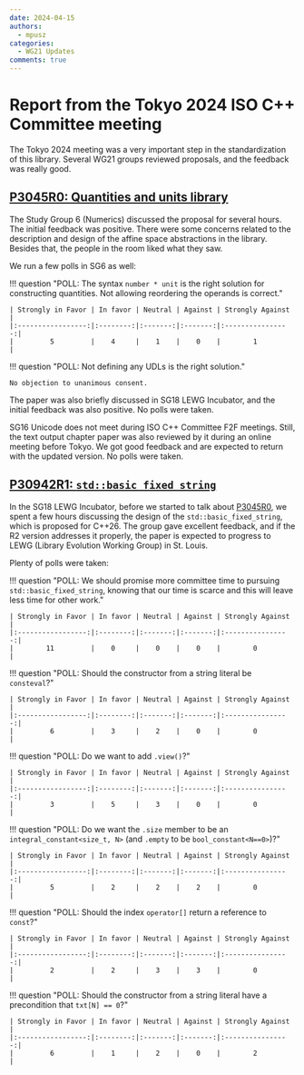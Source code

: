 ```yaml
---
date: 2024-04-15
authors:
  - mpusz
categories:
  - WG21 Updates
comments: true
---
```


# Report from the Tokyo 2024 ISO C++ Committee meeting

The Tokyo 2024 meeting was a very important step in the standardization of this
library. Several WG21 groups reviewed proposals, and the feedback was really
good.

<!-- more -->

## [P3045R0: Quantities and units library](https://wg21.link/p3045r0)

The Study Group 6 (Numerics) discussed the proposal for several hours. The
initial feedback was positive. There were some concerns related to the
description and design of the affine space abstractions in the library. Besides
that, the people in the room liked what they saw.

We run a few polls in SG6 as well:

<!-- markdownlint-disable-next-line MD013 -->
!!! question "POLL: The syntax `number * unit` is the right solution for constructing quantities. Not allowing reordering the operands is correct."

    | Strongly in Favor | In favor | Neutral | Against | Strongly Against |
    |:-----------------:|:--------:|:-------:|:-------:|:----------------:|
    |         5         |    4     |    1    |    0    |        1         |

!!! question "POLL: Not defining any UDLs is the right solution."

    No objection to unanimous consent.

The paper was also briefly discussed in SG18 LEWG Incubator, and the initial
feedback was also positive. No polls were taken.

SG16 Unicode does not meet during ISO C++ Committee F2F meetings. Still, the
text output chapter paper was also reviewed by it during an online meeting
before Tokyo. We got good feedback and are expected to return with the updated
version. No polls were taken.


## [P30942R1: `std::basic_fixed_string`](https://wg21.link/p3094r1)

In the SG18 LEWG Incubator, before we started to talk about
[P3045R0](https://wg21.link/p3045r0), we spent a few hours discussing the
design of the `std::basic_fixed_string`, which is proposed for C++26. The group
gave excellent feedback, and if the R2 version addresses it properly, the paper
is expected to progress to LEWG (Library Evolution Working Group) in St. Louis.

Plenty of polls were taken:

<!-- markdownlint-disable-next-line MD013 -->
!!! question "POLL: We should promise more committee time to pursuing `std::basic_fixed_string`, knowing that our time is scarce and this will leave less time for other work."

    | Strongly in Favor | In favor | Neutral | Against | Strongly Against |
    |:-----------------:|:--------:|:-------:|:-------:|:----------------:|
    |        11         |    0     |    0    |    0    |        0         |

!!! question "POLL: Should the constructor from a string literal be `consteval`?"

    | Strongly in Favor | In favor | Neutral | Against | Strongly Against |
    |:-----------------:|:--------:|:-------:|:-------:|:----------------:|
    |         6         |    3     |    2    |    0    |        0         |

!!! question "POLL: Do we want to add `.view()`?"

    | Strongly in Favor | In favor | Neutral | Against | Strongly Against |
    |:-----------------:|:--------:|:-------:|:-------:|:----------------:|
    |         3         |    5     |    3    |    0    |        0         |

<!-- markdownlint-disable-next-line MD013 -->
!!! question "POLL: Do we want the `.size` member to be an `integral_constant<size_t, N>` (and `.empty` to be `bool_constant<N==0>`)?"

    | Strongly in Favor | In favor | Neutral | Against | Strongly Against |
    |:-----------------:|:--------:|:-------:|:-------:|:----------------:|
    |         5         |    2     |    2    |    2    |        0         |

!!! question "POLL: Should the index `operator[]` return a reference to `const`?"

    | Strongly in Favor | In favor | Neutral | Against | Strongly Against |
    |:-----------------:|:--------:|:-------:|:-------:|:----------------:|
    |         2         |    2     |    3    |    3    |        0         |

<!-- markdownlint-disable-next-line MD013 -->
!!! question "POLL: Should the constructor from a string literal have a precondition that `txt[N] == 0`?"

    | Strongly in Favor | In favor | Neutral | Against | Strongly Against |
    |:-----------------:|:--------:|:-------:|:-------:|:----------------:|
    |         6         |    1     |    2    |    0    |        2         |
